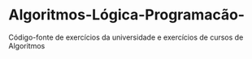 # Algoritmos-Lógica-Programacão-
  Código-fonte de exercícios da universidade e exercícios de cursos de Algoritmos
